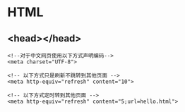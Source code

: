 # HTML 

## \<head\>\<\/head\>


```
<!--对于中文网页使用以下方式声明编码-->
<meta charset="UTF-8">
```

```
<!-- 以下方式只是刷新不跳转到其他页面 -->
<meta http-equiv="refresh" content="10">
```

```
<!-- 以下方式定时转到其他页面 -->
<meta http-equiv="refresh" content="5;url=hello.html"> 
```
